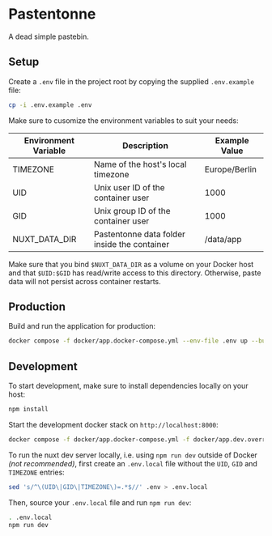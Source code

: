 # Pastentonne

A dead simple pastebin.

## Setup

Create a `.env` file in the project root by copying the supplied `.env.example` file:

```bash
cp -i .env.example .env
```

Make sure to cusomize the environment variables to suit your needs:

| Environment Variable | Description                                  | Example Value |
|----------------------|----------------------------------------------|---------------|
| TIMEZONE             | Name of the host's local timezone            | Europe/Berlin |
| UID                  | Unix user ID of the container user           | 1000          |
| GID                  | Unix group ID of the container user          | 1000          |
| NUXT_DATA_DIR        | Pastentonne data folder inside the container | /data/app     |

Make sure that you bind `$NUXT_DATA_DIR` as a volume on your Docker host and that `$UID:$GID`
has read/write access to this directory. Otherwise, paste data will not persist across container restarts.

## Production

Build and run the application for production:

```bash
docker compose -f docker/app.docker-compose.yml --env-file .env up --build --force-recreate --remove-orphans
```

## Development

To start development, make sure to install dependencies locally on your host:

```bash
npm install
```

Start the development docker stack on `http://localhost:8000`:

```bash
docker compose -f docker/app.docker-compose.yml -f docker/app.dev.override.docker-compose.yml --env-file .env up --build --force-recreate --remove-orphans
```

To run the nuxt dev server locally, i.e. using `npm run dev` outside of Docker *(not recommended)*,
first create an `.env.local` file without the `UID`, `GID` and `TIMEZONE` entries:
```bash
sed 's/^\(UID\|GID\|TIMEZONE\)=.*$//' .env > .env.local
```

Then, source your `.env.local` file and run `npm run dev`:
```bash
. .env.local
npm run dev
```
